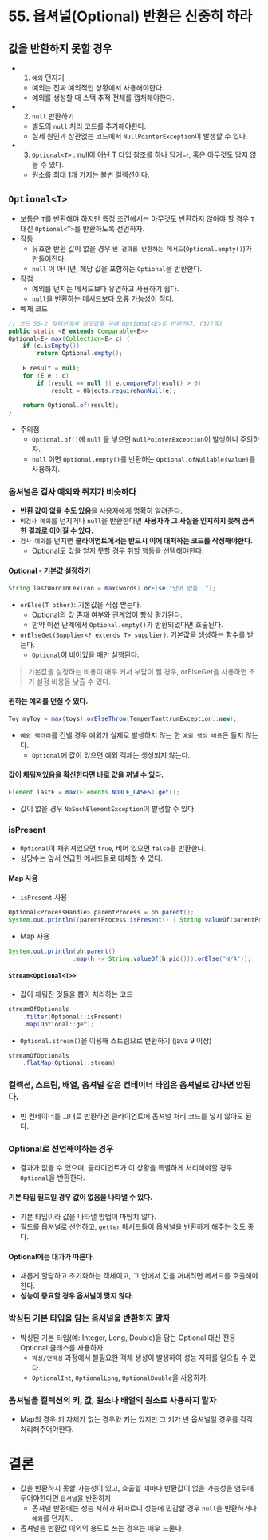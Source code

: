 # 55. 옵셔널(Optional) 반환은 신중히 하라
## 값을 반환하지 못할 경우
- 1. `예외` 던지기
    - 예외는 진짜 예외적인 상황에서 사용해야한다.
    - 예외를 생성할 때 스택 추적 전체를 캡처해야한다.
- 2. `null` 반환하기
    - 별도의 `null` 처리 코드를 추가해야한다.
    - 실제 원인과 상관없는 코드에서 `NullPointerException`이 발생할 수 있다.
- 3. `Optional<T>` : null이 아닌 T 타입 참조를 하나 담거나, 혹은 아무것도 담지 않을 수 있다.
    - 원소를 최대 1개 가지는 불변 컬렉션이다.

## `Optional<T>`
- 보통은 `T`를 반환해야 하지만 특정 조건에서는 아무것도 반환하지 않아야 할 경우 `T` 대신 `Optional<T>`를 반환하도록 선언하자.
- 작동
    - 유효한 반환 값이 없을 경우 `빈 결과를 반환하는 메서드`(`Optional.empty()`)가 만들어진다.
    - `null` 이 아니면, 해당 값을 포함하는 `Optional`을 반환한다.
- 장점
    - 예외를 던지는 메서드보다 유연하고 사용하기 쉽다.
    - `null`을 반환하는 메서드보다 오류 가능성이 적다.
- 예제 코드
```java
// 코드 55-2 컬렉션에서 최댓값을 구해 Optional<E>로 반환한다. (327쪽)  
public static <E extends Comparable<E>>  
Optional<E> max(Collection<E> c) {  
    if (c.isEmpty())  
        return Optional.empty();  
  
    E result = null;  
    for (E e : c)  
        if (result == null || e.compareTo(result) > 0)  
            result = Objects.requireNonNull(e);  
  
    return Optional.of(result);  
}
```
- 주의점
    - `Optional.of()`에 `null` 을 넣으면 `NullPointerException`이 발생하니 주의하자.
    - `null` 이면 `Optional.empty()`를 반환하는 `Optional.ofNullable(value)`를 사용하자.

### 옵셔널은 검사 예외와 취지가 비슷하다
- **반환 값이 없을 수도 있음**을 사용자에게 명확히 알려준다.
- `비검사 예외`를 던지거나 `null`을 반환한다면 **사용자가 그 사실을 인지하지 못해 끔찍한 결과로 이어질 수 있다.**
- `검사 예외`를 던지면 **클라이언트에서는 반드시 이에 대처하는 코드를 작성해야한다.**
    - Optional도 값을 얻지 못할 경우 취할 행동을 선택해야한다.

#### Optional - 기본값 설정하기
```java
String lastWordInLexicon = max(words).orElse("단어 없음..");
```
-  `orElse(T other)`: 기본값을 직접 받는다.
    - Optional의 값 존재 여부와 관계없이 항상 평가된다.
    - 만약 이전 단계에서 `Optional.empty()`가 반환되었다면 호출된다.
- `orElseGet(Supplier<? extends T> supplier)`: 기본값을 생성하는 함수를 받는다.
    - `Optional`이 비어있을 때만 실행된다.
> 기본값을 설정하는 비용이 매우 커서 부담이 될 경우, orElseGet을 사용하면 초기 설정 비용을 낮출 수 있다.

#### 원하는 예외를 던질 수 있다.
```java
Toy myToy = max(toys).orElseThrow(TemperTanttrumException::new);
```
- `예외 팩터리`를 건넬 경우 예외가 실제로 발생하지 않는 한 `예외 생성 비용`은 들지 않는다.
    - `Optional`에 값이 있으면 예외 객체는 생성되지 않는다.

#### 값이 채워져있음을 확신한다면 바로 값을 꺼낼 수 있다.
```java
Element lastE = max(Elements.NOBLE_GASES).get();
```
- 값이 없을 경우 `NoSuchElementException`이 발생할 수 있다.

### isPresent
- `Optional`이 채워져있으면 `true`, 비어 있으면 `false`를 반환한다.
- 상당수는 앞서 언급한 메서드들로 대체할 수 있다.

#### Map 사용
- `isPresent` 사용
```java
Optional<ProcessHandle> parentProcess = ph.parent();
System.out.println((parentProcess.isPresent() ? String.valueOf(parentProcess.get().pid()) : "N/A"));
```

- Map 사용
```java
System.out.println(ph.parent()
				  .map(h -> String.valueOf(h.pid())).orElse("N/A"));
```

#### `Stream<Optional<T>>`
- 값이 채워진 것들을 뽑아 처리하는 코드
```java
streamOfOptionals
	.filter(Optional::isPresent)
	.map(Optional::get);
```
- `Optional.stream()`을 이용해 스트림으로 변환하기 (java 9 이상)
```java
streamOfOptionals
	.flatMap(Optional::stream)
```

### 컬렉션, 스트림, 배열, 옵셔널 같은 컨테이너 타입은 옵셔널로 감싸면 안된다.
- 빈 컨테이너를 그대로 반환하면 클라이언트에 옵셔널 처리 코드를 넣지 않아도 된다.

### Optional로 선언해야하는 경우
- 결과가 없을 수 있으며, 클라이언트가 이 상황을 특별하게 처리해야할 경우 `Optional`을 반환한다.

#### 기본 타입 필드일 경우 값이 없음을 나타낼 수 있다.
- 기본 타입이라 값을 나타낼 방법이 마땅치 않다.
- 필드를 옵셔널로 선언하고, `getter` 메서드들이 옵셔널을 반환하게 해주는 것도 좋다.

#### Optional에는 대가가 따른다.
- 새롭게 할당하고 초기화하는 객체이고, 그 안에서 값을 꺼내려면 메서드를 호출해야한다.
- **성능이 중요할 경우 옵셔널이 맞지 않다.**

### 박싱된 기본 타입을 담는 옵셔널을 반환하지 말자
- 박싱된 기본 타입(예: Integer, Long, Double)을 담는 Optional 대신 전용 Optional 클래스를 사용하자.
    - `박싱/언박싱` 과정에서 불필요한 객체 생성이 발생하여 성능 저하를 일으킬 수 있다.
    - `OptionalInt`, `OptionalLong`, `OptionalDouble`을 사용하자.

### 옵셔널을 컬렉션의 키, 값, 원소나 배열의 원소로 사용하지 말자
- Map의 경우 키 자체가 없는 경우와 키는 있지만 그 키가 빈 옵셔널일 경우를 각각 처리해주어야한다.

# 결론
- 값을 반환하지 못할 가능성이 있고, 호출할 때마다 반환값이 없을 가능성을 염두에 두어야한다면 `옵셔널`을 반환하자
    - 옵셔널 반환에는 성능 저하가 뒤따르니 성능에 민감할 경우 `null`을 반환하거나 `예외`를 던지자.
- 옵셔널을 반환값 이외의 용도로 쓰는 경우는 매우 드물다.

